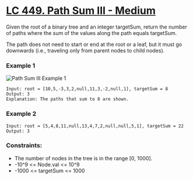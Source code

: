 # [LC 449. Path Sum III - Medium](https://leetcode.com/problems/path-sum-iii/description/)

Given the root of a binary tree and an integer targetSum, return the number of paths where the sum of the values along the path equals targetSum.  

The path does not need to start or end at the root or a leaf, but it must go downwards (i.e., traveling only from parent nodes to child nodes).   

### Example 1

![Path Sum III Example 1](https://assets.leetcode.com/uploads/2021/04/09/pathsum3-1-tree.jpg)  

```
Input: root = [10,5,-3,3,2,null,11,3,-2,null,1], targetSum = 8
Output: 3
Explanation: The paths that sum to 8 are shown.
```

### Example 2 

```
Input: root = [5,4,8,11,null,13,4,7,2,null,null,5,1], targetSum = 22
Output: 3
```


### Constraints:

- The number of nodes in the tree is in the range [0, 1000].
- -10^9 <= Node.val <= 10^9
- -1000 <= targetSum <= 1000